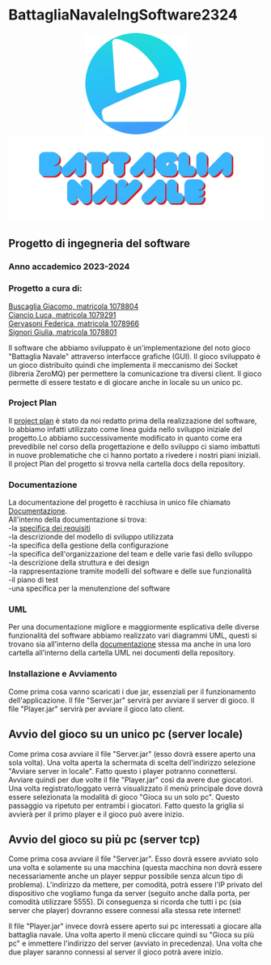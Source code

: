 # BattagliaNavaleIngSoftware2324
<p align="center">
  <img style="width: 200px;" src="docs/resources/Logo.png">
   <img style="width: 550px;" src="docs/resources/BATTAGLIA_NAVALE.png">
</p>

## Progetto di ingegneria del software
### Anno accademico 2023-2024

### Progetto a cura di:
[Buscaglia Giacomo, matricola 1078804](https://github.com/buscst)<br>
[Ciancio Luca, matricola 1079291](https://github.com/LucaCiancio)<br>
[Gervasoni Federica, matricola 1078966](https://github.com/fgervasoni7) <br>
[Signori Giulia, matricola 1078801](https://github.com/giessse)<br>

Il software che abbiamo sviluppato è un'implementazione del noto gioco "Battaglia Navale" attraverso interfacce grafiche (GUI). Il gioco sviluppato è un gioco distribuito quindi che implementa il meccanismo dei Socket (libreria ZeroMQ) per permettere la comunicazione tra diversi client. Il gioco permette di essere testato e di giocare anche in locale su un unico pc. <br>

### Project Plan
Il [project plan](https://github.com/buscst/BattagliaNavaleIngSoftware2324/blob/main/docs/Project%20Plan.md) è stato da noi redatto prima della realizzazione del software, lo abbiamo infatti utilizzato come linea guida nello sviluppo iniziale del progetto.Lo abbiamo successivamente modificato in quanto come era prevedibile nel corso della progettazione e dello sviluppo ci siamo imbattuti in nuove problematiche che ci hanno portato a rivedere i nostri piani iniziali.<br>
Il project Plan del progetto si trovva nella cartella docs della repository.<br>

### Documentazione
La documentazione del progetto è racchiusa in unico file chiamato [Documentazione](https://github.com/buscst/BattagliaNavaleIngSoftware2324/blob/main/docs/Documentazione.md).<br>
All'interno della documentazione si trova:<br>
-la [specifica dei requisiti](https://github.com/buscst/BattagliaNavaleIngSoftware2324/blob/main/docs/Documentazione.md#6-requirement-engineering)<br>
-la descrizionde del modello di sviluppo utilizzata<br>
-la specifica della gestione della configurazione<br>
-la specifica dell'organizzazione del team e delle varie fasi dello sviluppo<br>
-la descrizione della struttura e dei design<br>
-la rappresentazione tramite modelli del software e delle sue funzionalità<br>
-il piano di test <br>
-una specifica per la menutenzione del software <br>


### UML
Per una documentazione migliore e maggiormente esplicativa delle diverse funzionalità del software abbiamo realizzato vari diagrammi UML, questi si trovano sia all'interno della [documentazione](https://github.com/buscst/BattagliaNavaleIngSoftware2324/blob/main/docs/Documentazione.md#7-modelling) stessa ma anche in una loro cartella all'interno della cartella UML nei documenti della repository.<br>

### Installazione e Avviamento
Come prima cosa vanno scaricati i due jar, essenziali per il funzionamento dell'applicazione. 
Il file "Server.jar" servirà per avviare il server di gioco. 
Il file "Player.jar" servirà per avviare il gioco lato client.

## Avvio del gioco su un unico pc (server locale)
Come prima cosa avviare il  file "Server.jar" (esso dovrà essere aperto una sola volta). Una volta aperta la schermata di scelta dell'indirizzo selezione "Avviare server in locale". 
Fatto questo i player potranno connettersi. Avviare quindi per due volte il file "Player.jar" così da avere due giocatori. Una volta registrato/loggato verrà visualizzato il menù principale dove dovrà essere selezionata la modalità di gioco "Gioca su un solo pc".
Questo passaggio va ripetuto per entrambi i giocatori. 
Fatto questo la griglia si avvierà per il primo player e il gioco può avere inizio.

## Avvio del gioco su più pc (server tcp)
Come prima cosa avviare il file "Server.jar". Esso dovrà essere avviato solo una volta e solamente su una macchina (questa macchina non dovrà essere necessariamente anche un player seppur possibile senza alcun tipo di problema).
L'indirizzo da mettere, per comodità, potrà essere l'IP privato del dispositivo che vogliamo funga da server (seguito anche dalla porta, per comodità utilizzare 5555).
Di conseguenza si ricorda che tutti i pc (sia server che player) dovranno essere connessi alla stessa rete internet!

Il file "Player.jar" invece dovrà essere aperto sui pc interessati a giocare alla battaglia navale. Una volta aperto il menù cliccare quindi su "Gioca su più pc" e immettere l'indirizzo del server (avviato in precedenza).
Una volta che due player saranno connessi al server il gioco potrà avere inizio.







